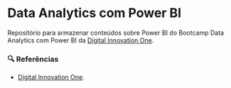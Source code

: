 # Data Analytics com Power BI

Repositório para armazenar conteúdos sobre Power BI do Bootcamp Data Analytics com Power BI da [Digital Innovation One](https://www.dio.me/).

<!-- <img src="assets/powerbi-icon.png" alt="Ícone do Power BI" width="20" style="vertical-align: middle;"> -->

### 🔍 Referências
- [Digital Innovation One](https://web.dio.me/).

